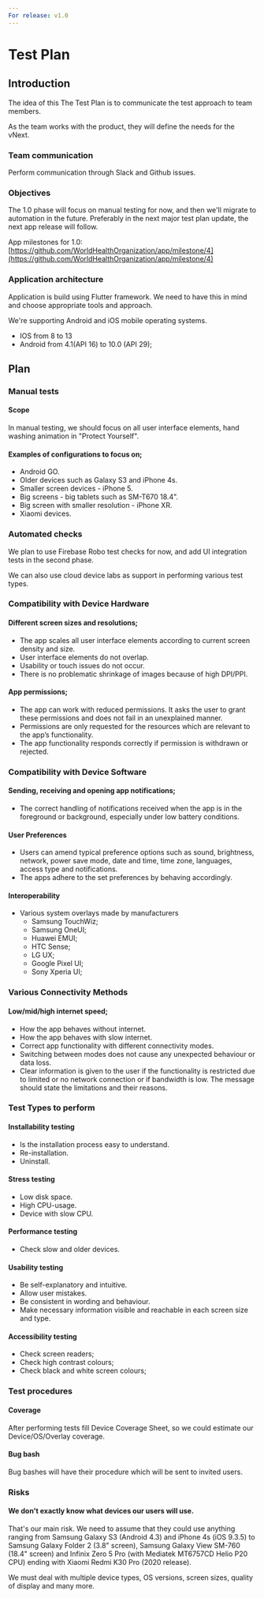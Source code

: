 ```yaml
---
For release: v1.0
---
```


# Test Plan

## Introduction

The idea of this The Test Plan is to communicate the test approach to team members. 

As the team works with the product, they will define the needs for the vNext.

### Team communication

Perform communication through Slack and Github issues.

### Objectives

The 1.0 phase will focus on manual testing for now, and then we'll migrate to automation in the future. Preferably in the next major test plan update, the next app release will follow.

App milestones for 1.0:  
[https://github.com/WorldHealthOrganization/app/milestone/4](https://github.com/WorldHealthOrganization/app/milestone/4)

### Application architecture

Application is build using Flutter framework. We need to have this in mind and choose appropriate tools and approach.

We're supporting Android and iOS mobile operating systems.

* IOS from 8 to 13
* Android from 4.1\(API 16\) to 10.0 \(API 29\);

## Plan

### Manual tests

#### Scope

In manual testing, we should focus on all user interface elements, hand washing animation in "Protect Yourself".

#### Examples of configurations to focus on;

* Android GO.
* Older devices such as Galaxy S3 and iPhone 4s.
* Smaller screen devices - iPhone 5.
* Big screens - big tablets such as SM-T670 18.4".
* Big screen with smaller resolution - iPhone XR.
* Xiaomi devices.

### Automated checks

We plan to use Firebase Robo test checks for now, and add UI integration tests in the second phase.

We can also use cloud device labs as support in performing various test types.

### Compatibility with Device Hardware

#### Different screen sizes and resolutions;

* The app scales all user interface elements according to current screen density and size.
* User interface elements do not overlap.
* Usability or touch issues do not occur. 
* There is no problematic shrinkage of images because of high DPI/PPI.

#### App permissions;

* The app can work with reduced permissions. It asks the user to grant these permissions and does not fail in an unexplained manner.
* Permissions are only requested for the resources which are relevant to the app’s functionality.
* The app functionality responds correctly if permission is withdrawn or rejected.

### Compatibility with Device Software

#### Sending, receiving and opening app notifications;

* The correct handling of notifications received when the app is in the foreground or background, especially under low battery conditions.

#### User Preferences

* Users can amend typical preference options such as sound, brightness, network, power save mode, date and time, time zone, languages, access type and notifications.
* The apps adhere to the set preferences by behaving accordingly.

#### Interoperability

* Various system overlays made by manufacturers
  * Samsung TouchWiz;
  * Samsung OneUI;
  * Huawei EMUI;
  * HTC Sense;
  * LG UX;
  * Google Pixel UI;
  * Sony Xperia UI;

### Various Connectivity Methods

#### Low/mid/high internet speed;

* How the app behaves without internet.
* How the app behaves with slow internet.
* Correct app functionality with different connectivity modes.
* Switching between modes does not cause any unexpected behaviour or data loss.
* Clear information is given to the user if the functionality is restricted due to limited or no network connection or if bandwidth is low. The message should state the limitations and their reasons.

### Test Types to perform

#### Installability testing

* Is the installation process easy to understand.
* Re-installation.
* Uninstall.

#### Stress testing

* Low disk space.
* High CPU-usage.
* Device with slow CPU.

#### Performance testing

* Check slow and older devices.

#### Usability testing

* Be self-explanatory and intuitive.
* Allow user mistakes.
* Be consistent in wording and behaviour. 
* Make necessary information visible and reachable in each screen size and type.

#### Accessibility testing

* Check screen readers;
* Check high contrast colours;
* Check black and white screen colours;

### Test procedures

#### Coverage

After performing tests fill Device Coverage Sheet, so we could estimate our Device/OS/Overlay coverage. 

#### Bug bash

Bug bashes will have their procedure which will be sent to invited users.

### Risks

#### We don't exactly know what devices our users will use.

That's our main risk. We need to assume that they could use anything ranging from Samsung Galaxy S3 \(Android 4.3\) and iPhone 4s \(iOS 9.3.5\) to Samsung Galaxy Folder 2 \(3.8" screen\), Samsung Galaxy View SM-760 \(18.4" screen\) and Infinix Zero 5 Pro \(with Mediatek MT6757CD Helio P20 CPU\) ending with Xiaomi Redmi K30 Pro \(2020 release\).

We must deal with multiple device types, OS versions, screen sizes, quality of display and many more.